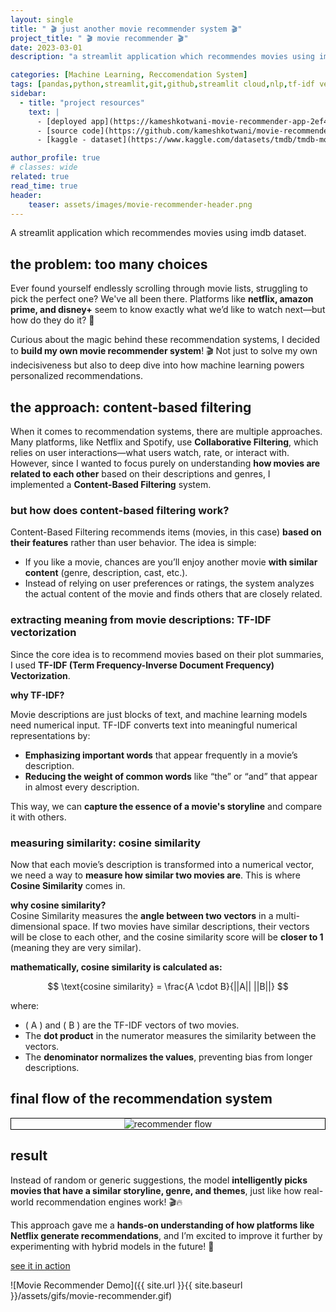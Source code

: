 ```yaml
---
layout: single
title: " 🎬 just another movie recommender system 🎬"
project_title: " 🎬 movie recommender 🎬"
date: 2023-03-01
description: "a streamlit application which recommendes movies using imdb dataset."

categories: [Machine Learning, Reccomendation System]
tags: [pandas,python,streamlit,git,github,streamlit cloud,nlp,tf-idf vectorisation, cosine similarity, AI, movies dataset]
sidebar:
  - title: "project resources"
    text: |
      - [deployed app](https://kameshkotwani-movie-recommender-app-2ef4kr.streamlit.app/)
      - [source code](https://github.com/kameshkotwani/movie-recommender)
      - [kaggle - dataset](https://www.kaggle.com/datasets/tmdb/tmdb-movie-metadata)

author_profile: true
# classes: wide
related: true
read_time: true
header:
    teaser: assets/images/movie-recommender-header.png
---
```

A streamlit application which recommendes movies using imdb dataset.

## the problem: too many choices

Ever found yourself endlessly scrolling through movie lists, struggling to pick the perfect one? We've all been there. Platforms like **netflix, amazon prime, and disney+** seem to know exactly what we’d like to watch next—but how do they do it? 🤔  

Curious about the magic behind these recommendation systems, I decided to **build my own movie recommender system**! 🎬 Not just to solve my own indecisiveness but also to deep dive into how machine learning powers personalized recommendations.

## the approach: content-based filtering 

When it comes to recommendation systems, there are multiple approaches. Many platforms, like Netflix and Spotify, use **Collaborative Filtering**, which relies on user interactions—what users watch, rate, or interact with. However, since I wanted to focus purely on understanding **how movies are related to each other** based on their descriptions and genres, I implemented a **Content-Based Filtering** system.  

### but how does content-based filtering work?

Content-Based Filtering recommends items (movies, in this case) **based on their features** rather than user behavior. The idea is simple:  

- If you like a movie, chances are you’ll enjoy another movie **with similar content** (genre, description, cast, etc.).  
- Instead of relying on user preferences or ratings, the system analyzes the actual content of the movie and finds others that are closely related.  

### **extracting meaning from movie descriptions: TF-IDF vectorization**  

Since the core idea is to recommend movies based on their plot summaries, I used **TF-IDF (Term Frequency-Inverse Document Frequency) Vectorization**.  

**why TF-IDF?**  

Movie descriptions are just blocks of text, and machine learning models need numerical input. TF-IDF converts text into meaningful numerical representations by:  

- **Emphasizing important words** that appear frequently in a movie’s description.  
- **Reducing the weight of common words** like “the” or “and” that appear in almost every description.  

This way, we can **capture the essence of a movie's storyline** and compare it with others.  

### **measuring similarity: cosine similarity**  

Now that each movie’s description is transformed into a numerical vector, we need a way to **measure how similar two movies are**. This is where **Cosine Similarity** comes in.  

**why cosine similarity?**  
Cosine Similarity measures the **angle between two vectors** in a multi-dimensional space. If two movies have similar descriptions, their vectors will be close to each other, and the cosine similarity score will be **closer to 1** (meaning they are very similar).  

**mathematically, cosine similarity is calculated as:**  

$$
\text{cosine similarity} = \frac{A \cdot B}{||A|| ||B||}
$$

where:  

- \( A \) and \( B \) are the TF-IDF vectors of two movies.  
- The **dot product** in the numerator measures the similarity between the vectors.  
- The **denominator normalizes the values**, preventing bias from longer descriptions.  

## **final flow of the recommendation system**  

<div >
    <p align="center" style="border: 1px solid #000">
        <img src="{{ site.url }}{{ site.baseurl }}/assets/images/user-flow-movie-recommender.jpeg" alt="recommender flow" />
    </p>
</div>

## result

Instead of random or generic suggestions, the model **intelligently picks movies that have a similar storyline, genre, and themes**, just like how real-world recommendation engines work! 🎬🔥  

This approach gave me a **hands-on understanding of how platforms like Netflix generate recommendations**, and I’m excited to improve it further by experimenting with hybrid models in the future! 🚀

[see it in action](https://kameshkotwani-movie-recommender-app-2ef4kr.streamlit.app/)

![Movie Recommender Demo]({{ site.url }}{{ site.baseurl }}/assets/gifs/movie-recommender.gif)